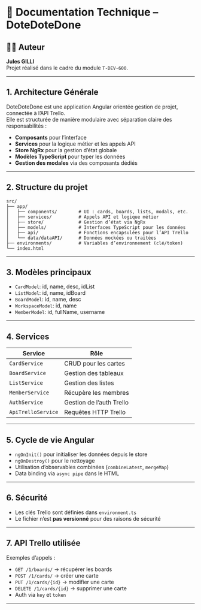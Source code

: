 
# 📘 Documentation Technique – DoteDoteDone

## 👨‍💻 Auteur
**Jules GILLI**  
Projet réalisé dans le cadre du module `T-DEV-600`.

---

## 1. Architecture Générale

DoteDoteDone est une application Angular orientée gestion de projet, connectée à l’API Trello.  
Elle est structurée de manière modulaire avec séparation claire des responsabilités :
- **Composants** pour l’interface
- **Services** pour la logique métier et les appels API
- **Store NgRx** pour la gestion d’état globale
- **Modèles TypeScript** pour typer les données
- **Gestion des modales** via des composants dédiés

---

## 2. Structure du projet

```
src/
├── app/
│   ├── components/        # UI : cards, boards, lists, modals, etc.
│   ├── services/          # Appels API et logique métier
│   ├── store/             # Gestion d’état via NgRx
│   ├── models/            # Interfaces TypeScript pour les données
│   ├── api/               # Fonctions encapsulées pour l’API Trello
│   └── data/dataAPI/      # Données mockées ou traitées
├── environments/          # Variables d’environnement (clé/token)
└── index.html
```

---

## 3. Modèles principaux

- `CardModel`: id, name, desc, idList
- `ListModel`: id, name, idBoard
- `BoardModel`: id, name, desc
- `WorkspaceModel`: id, name
- `MemberModel`: id, fullName, username

---

## 4. Services

| Service             | Rôle |
|---------------------|------|
| `CardService`       | CRUD pour les cartes |
| `BoardService`      | Gestion des tableaux |
| `ListService`       | Gestion des listes |
| `MemberService`     | Récupère les membres |
| `AuthService`       | Gestion de l’auth Trello |
| `ApiTrelloService`  | Requêtes HTTP Trello |

---


## 5. Cycle de vie Angular

- `ngOnInit()` pour initialiser les données depuis le store
- `ngOnDestroy()` pour le nettoyage
- Utilisation d’observables combinées (`combineLatest`, `mergeMap`)
- Data binding via `async pipe` dans le HTML

---

## 6. Sécurité

- Les clés Trello sont définies dans `environment.ts`
- Le fichier n’est **pas versionné** pour des raisons de sécurité

---

## 7. API Trello utilisée

Exemples d’appels :
- `GET /1/boards/` → récupérer les boards
- `POST /1/cards/` → créer une carte
- `PUT /1/cards/{id}` → modifier une carte
- `DELETE /1/cards/{id}` → supprimer une carte
- Auth via `key` et `token`

---
